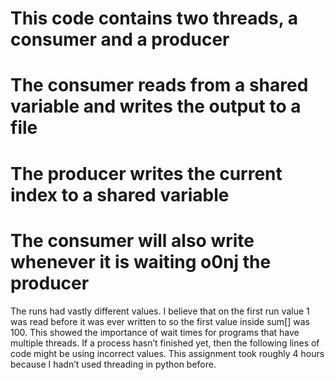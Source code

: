 # This code contains two threads, a consumer and a producer
# The consumer reads from a shared variable and writes the output to a file
# The producer writes the current index to a shared variable
# The consumer will also write whenever it is waiting o0nj the producer 

The runs had vastly different values. I believe that on the first run value 1 was read before it was ever written to so the first value inside sum[] was 100. This showed the importance of 
wait times for programs that have multiple threads. If a process hasn’t finished yet, then the following lines of code might be using incorrect values. This assignment took roughly 4 hours 
because I hadn’t used threading in python before. 